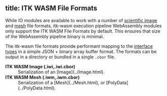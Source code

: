 title: ITK WASM File Formats
---

While IO modules are available to work with a number of [scientific image](./image_formats.html) and [mesh](./mesh_formats.html) file formats, itk-wasm execution pipeline WebAssembly modules only support the ITK WASM File Formats by default. This ensures that size of the WebAssembly pipeline binary is minimal.

The itk-wasm file formats provide performant mapping to the [interface types](./interface_types.html) in a simple JSON + binary array buffer format. The formats can be output in a directory or bundled in a single `.cbor` file.

<dl>
  <dt><b>ITK WASM Image (.iwi,.iwi.cbor)</b><dt><dd>Serialization of an [Image](../Image.html).</dd>
  <dt><b>ITK WASM Mesh (.iwm,.iwm.cbor)</b><dt><dd>Serialization of a [Mesh](../Mesh.html), or [PolyData](../PolyData.html).</dd>
</dl>
